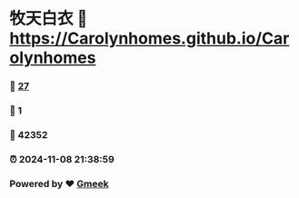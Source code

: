 # 牧天白衣 :link: https://Carolynhomes.github.io/Carolynhomes 
### :page_facing_up: [27](https://Carolynhomes.github.io/Carolynhomes/tag.html) 
### :speech_balloon: 1 
### :hibiscus: 42352 
### :alarm_clock: 2024-11-08 21:38:59 
### Powered by :heart: [Gmeek](https://github.com/Meekdai/Gmeek)
